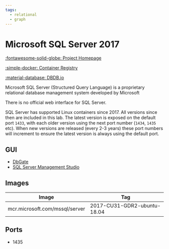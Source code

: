 ```yaml
---
tags:
  - relational
  - graph
---
```

# Microsoft SQL Server 2017

[:fontawesome-solid-globe: Project Homepage](https://www.microsoft.com/en-gb/sql-server)

[:simple-docker: Container Registry](https://mcr.microsoft.com/en-us/catalog?cat=Databases&alphaSort=asc&alphaSortKey=Name)

[:material-database: DBDB.io](https://dbdb.io/db/sql-server)

Microsoft SQL Server (Structured Query Language) is a proprietary relational database management system developed by Microsoft

There is no official web interface for SQL Server.

SQL Server has supported Linux containers since 2017. All versions since then are included in this lab. The latest version is exposed on the default port `1433`, with each older version using the next port number (`1434`, `1435` etc). When new versions are released (every 2-3 years) these port numbers will increment to ensure the latest version is always using the default port.

## GUI

- [DbGate](../dbgate)
- [SQL Server Management Studio](../sql-server-management-studio)

## Images
| Image | Tag |
| --- | --- |
| mcr.microsoft.com/mssql/server | 2017-CU31-GDR2-ubuntu-18.04 |

## Ports
- 1435


